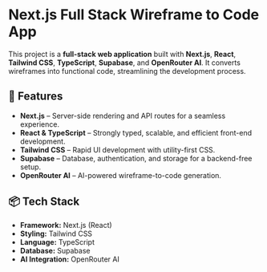 # Next.js Full Stack Wireframe to Code App  

This project is a **full-stack web application** built with **Next.js**, **React**, **Tailwind CSS**, **TypeScript**, **Supabase**, and **OpenRouter AI**. It converts wireframes into functional code, streamlining the development process.  

## 🚀 Features  

- **Next.js** – Server-side rendering and API routes for a seamless experience.  
- **React & TypeScript** – Strongly typed, scalable, and efficient front-end development.  
- **Tailwind CSS** – Rapid UI development with utility-first CSS.  
- **Supabase** – Database, authentication, and storage for a backend-free setup.  
- **OpenRouter AI** – AI-powered wireframe-to-code generation.  

## 📦 Tech Stack  

- **Framework:** Next.js (React)  
- **Styling:** Tailwind CSS  
- **Language:** TypeScript  
- **Database:** Supabase  
- **AI Integration:** OpenRouter AI  




